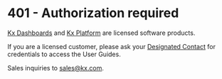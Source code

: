 # 401 - Authorization required
  


[Kx Dashboards](https://code.kx.com/dashboards/index.html) and 
[Kx Platform](https://code.kx.com/platform/index.html)
are licensed software products.

If you are a licensed customer, please ask your 
[Designated Contact](support.md#licensed-customers)
for credentials to access the User Guides.

Sales inquiries to [sales@kx.com](mailto:sales@kx.com).

